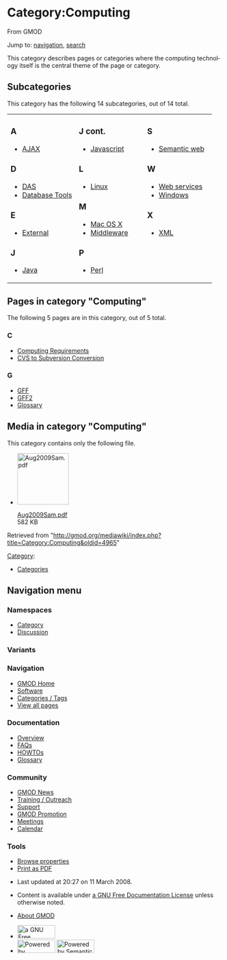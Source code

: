 <div id="mw-page-base" class="noprint">

</div>

<div id="mw-head-base" class="noprint">

</div>

<div id="content" class="mw-body" role="main">

<span id="top"></span>

<div id="mw-js-message" style="display:none;">

</div>



# <span dir="auto">Category:Computing</span>

<div id="bodyContent">

<div id="siteSub">

From GMOD

</div>

<div id="contentSub">

</div>

<div id="jump-to-nav" class="mw-jump">

Jump to: [navigation](#mw-navigation), [search](#p-search)

</div>

<div id="mw-content-text" class="mw-content-ltr" lang="en" dir="ltr">

This category describes pages or categories where the computing
technology itself is the central theme of the page or category.

<div lang="en" dir="ltr">

<div id="mw-subcategories">

## Subcategories

This category has the following 14 subcategories, out of 14 total.

<div class="mw-content-ltr" lang="en" dir="ltr">

<table style="width: 100%;">
<colgroup>
<col style="width: 33%" />
<col style="width: 33%" />
<col style="width: 33%" />
</colgroup>
<tbody>
<tr class="odd" style="vertical-align: top;">
<td style="width: 33.3%"><h3 id="a">A</h3>
<ul>
<li><a href="Category:AJAX" title="Category:AJAX">AJAX</a></li>
</ul>
<h3 id="d">D</h3>
<ul>
<li><a href="Category:DAS" title="Category:DAS">DAS</a></li>
<li><a href="Category:Database_Tools"
title="Category:Database Tools">Database Tools</a></li>
</ul>
<h3 id="e">E</h3>
<ul>
<li><a href="Category:External"
title="Category:External">External</a></li>
</ul>
<h3 id="j">J</h3>
<ul>
<li><a href="Category:Java" title="Category:Java">Java</a></li>
</ul></td>
<td style="width: 33.3%"><h3 id="j-cont.">J cont.</h3>
<ul>
<li><a href="Category:Javascript"
title="Category:Javascript">Javascript</a></li>
</ul>
<h3 id="l">L</h3>
<ul>
<li><a href="Category:Linux" title="Category:Linux">Linux</a></li>
</ul>
<h3 id="m">M</h3>
<ul>
<li><a href="Category:Mac_OS_X" title="Category:Mac OS X">Mac OS
X</a></li>
<li><a href="Category:Middleware"
title="Category:Middleware">Middleware</a></li>
</ul>
<h3 id="p">P</h3>
<ul>
<li><a href="Category:Perl" title="Category:Perl">Perl</a></li>
</ul></td>
<td style="width: 33.3%"><h3 id="s">S</h3>
<ul>
<li><a href="Category:Semantic_web"
title="Category:Semantic web">Semantic web</a></li>
</ul>
<h3 id="w">W</h3>
<ul>
<li><a href="Category:Web_services" title="Category:Web services">Web
services</a></li>
<li><a href="Category:Windows" title="Category:Windows">Windows</a></li>
</ul>
<h3 id="x">X</h3>
<ul>
<li><a href="Category:XML" title="Category:XML">XML</a></li>
</ul></td>
</tr>
</tbody>
</table>

</div>

</div>

<div id="mw-pages">

## Pages in category "Computing"

The following 5 pages are in this category, out of 5 total.

<div class="mw-content-ltr" lang="en" dir="ltr">

### C

- [Computing
  Requirements](Computing_Requirements "Computing Requirements")
- [CVS to Subversion
  Conversion](CVS_to_Subversion_Conversion "CVS to Subversion Conversion")

### G

- [GFF](GFF "GFF")
- [GFF2](GFF2 "GFF2")
- [Glossary](Glossary "Glossary")

</div>

</div>

<div id="mw-category-media">

## Media in category "Computing"

This category contains only the following file.

- <div style="width: 155px">

  <div class="thumb" style="width: 150px;">

  <div style="margin:15px auto;">

  <a href="File:Aug2009Sam.pdf" class="image"><img
  src="../mediawiki/skins/common/images/icons/fileicon-pdf.png"
  width="120" height="120" alt="Aug2009Sam.pdf" /></a>

  </div>

  </div>

  <div class="gallerytext">

  [Aug2009Sam.pdf](File:Aug2009Sam.pdf "File:Aug2009Sam.pdf")  
  582 KB  

  </div>

  </div>

</div>

</div>

</div>

<div class="printfooter">

Retrieved from
"<http://gmod.org/mediawiki/index.php?title=Category:Computing&oldid=4965>"

</div>

<div id="catlinks" class="catlinks">

<div id="mw-normal-catlinks" class="mw-normal-catlinks">

[Category](Special:Categories "Special:Categories"):

- [Categories](Category:Categories "Category:Categories")

</div>

</div>

<div class="visualClear">

</div>

</div>

</div>

<div id="mw-navigation">

## Navigation menu

<div id="mw-head">



<div id="left-navigation">

<div id="p-namespaces" class="vectorTabs" role="navigation"
aria-labelledby="p-namespaces-label">

### Namespaces

- <span id="ca-nstab-category"><a href="Category:Computing" accesskey="c"
  title="View the category page [c]">Category</a></span>
- <span id="ca-talk"><a
  href="http://gmod.org/mediawiki/index.php?title=Category_talk:Computing&amp;action=edit&amp;redlink=1"
  accesskey="t"
  title="Discussion about the content page [t]">Discussion</a></span>

</div>

<div id="p-variants" class="vectorMenu emptyPortlet" role="navigation"
aria-labelledby="p-variants-label">

### 

### Variants[](#)

<div class="menu">

</div>

</div>

</div>

<div id="right-navigation">





</div>



</div>

</div>

</div>

<div id="mw-panel">

<div id="p-logo" role="banner">

<a href="Main_Page"
style="background-image: url(../images/GMOD-cogs.png);"
title="Visit the main page"></a>

</div>

<div id="p-Navigation" class="portal" role="navigation"
aria-labelledby="p-Navigation-label">

### Navigation

<div class="body">

- <span id="n-GMOD-Home">[GMOD Home](Main_Page)</span>
- <span id="n-Software">[Software](GMOD_Components)</span>
- <span id="n-Categories-.2F-Tags">[Categories /
  Tags](Categories)</span>
- <span id="n-View-all-pages">[View all pages](Special:AllPages)</span>

</div>

</div>

<div id="p-Documentation" class="portal" role="navigation"
aria-labelledby="p-Documentation-label">

### Documentation

<div class="body">

- <span id="n-Overview">[Overview](Overview)</span>
- <span id="n-FAQs">[FAQs](Category:FAQ)</span>
- <span id="n-HOWTOs">[HOWTOs](Category:HOWTO)</span>
- <span id="n-Glossary">[Glossary](Glossary)</span>

</div>

</div>

<div id="p-Community" class="portal" role="navigation"
aria-labelledby="p-Community-label">

### Community

<div class="body">

- <span id="n-GMOD-News">[GMOD News](GMOD_News)</span>
- <span id="n-Training-.2F-Outreach">[Training /
  Outreach](Training_and_Outreach)</span>
- <span id="n-Support">[Support](Support)</span>
- <span id="n-GMOD-Promotion">[GMOD Promotion](GMOD_Promotion)</span>
- <span id="n-Meetings">[Meetings](Meetings)</span>
- <span id="n-Calendar">[Calendar](Calendar)</span>

</div>

</div>

<div id="p-tb" class="portal" role="navigation"
aria-labelledby="p-tb-label">

### Tools

<div class="body">


- <span id="t-smwbrowselink"><a href="Special:Browse/Category:Computing" rel="smw-browse">Browse
  properties</a></span>
- <span id="t-pdf">[Print as
  PDF](http://gmod.org/mediawiki/index.php?title=Special:PdfPrint&page=Category:Computing)</span>

</div>

</div>

</div>

</div>

<div id="footer" role="contentinfo">

- <span id="footer-info-lastmod">Last updated at 20:27 on 11 March
  2008.</span>
<!-- - <span id="footer-info-viewcount">19,867 page views.</span> -->
- <span id="footer-info-copyright">Content is available under
  <a href="http://www.gnu.org/licenses/fdl-1.3.html" class="external"
  rel="nofollow">a GNU Free Documentation License</a> unless otherwise
  noted.</span>

<!-- -->

- <span id="footer-places-about">[About
  GMOD](GMOD:About "GMOD:About")</span>

<!-- -->

- <span id="footer-copyrightico">[<img src="http://www.gnu.org/graphics/gfdl-logo-small.png" width="88"
  height="31" alt="a GNU Free Documentation License" />](http://www.gnu.org/licenses/fdl-1.3.html)</span>
- <span id="footer-poweredbyico">[<img
  src="../mediawiki/skins/common/images/poweredby_mediawiki_88x31.png"
  width="88" height="31" alt="Powered by MediaWiki" />](http://www.mediawiki.org/)
  [<img
  src="../mediawiki/extensions/SemanticMediaWiki/resources/images/smw_button.png"
  width="88" height="31" alt="Powered by Semantic MediaWiki" />](https://www.semantic-mediawiki.org/wiki/Semantic_MediaWiki)</span>

<div style="clear:both">

</div>

</div>
